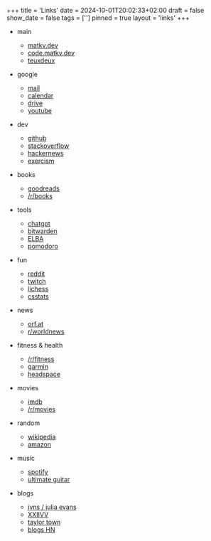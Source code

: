 +++
title = 'Links'
date = 2024-10-01T20:02:33+02:00
draft = false
show_date = false
tags = ['']
pinned = true
layout = 'links'
+++

- main
    - [matkv.dev](https://matkv.dev)
    - [code.matkv.dev](https://code.matkv.dev)
    - [teuxdeux](https://teuxdeux.com/home)
    
- google
    - [mail](https://mail.google.com)
    - [calendar](https://calendar.google.com)
    - [drive](https://drive.google.com/drive/my-drive)
    - [youtube](https://www.youtube.com/feed/subscriptions)

- dev
    - [github](https://github.com/matkv)
    - [stackoverflow](https://stackoverflow.com/)
    - [hackernews](https://news.ycombinator.com/)
    - [exercism](https://exercism.org/)

- books
    - [goodreads](https://www.goodreads.com)
    - [/r/books](https://www.reddit.com/user/matkv/m/books/)
    
- tools
    - [chatgpt](https://chat.openai.com/)
    - [bitwarden](https://vault.bitwarden.com/#/)
    - [ELBA](https://sso.raiffeisen.at/mein-login/identify)
    - [pomodoro](https://pomofocus.io/)

- fun
    - [reddit](https://www.reddit.com/)
    - [twitch](https://www.twitch.tv/directory/following/live)
    - [lichess](https://lichess.org/@/matkv)
    - [csstats](https://csstats.gg/player/76561198085684526)

- news
    - [orf.at](https://orf.at/)
    - [r/worldnews](https://www.reddit.com/r/worldnews/)

- fitness & health
    - [/r/fitness](https://www.reddit.com/r/fitness)
    - [garmin](https://connect.garmin.com/modern/)
    - [headspace](https://my.headspace.com/modes/meditate)

- movies
    - [imdb](https://www.imdb.com)
    - [/r/movies](https://www.reddit.com/user/matkv/m/movies/)

- random
    - [wikipedia](https://www.wikipedia.org)
    - [amazon](https://www.amazon.de/)

- music
    - [spotify](https://open.spotify.com/)
    - [ultimate guitar](https://www.ultimate-guitar.com/)

- blogs
    - [jvns / julia evans](https://jvns.ca/)
    - [XXIIVV](https://webring.xxiivv.com/)
    - [taylor town](https://taylor.town/)
    - [blogs HN](https://blogs.hn/)
